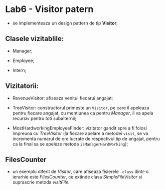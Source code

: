 # Lab6 - Visitor patern

- se implementeaza un design pattern de tip **Visitor**;

## Clasele vizitablile:

- Manager;

- Employee;

- Intern;

## Vizitatorii:

- RevenueVisitor: afiseaza venitul fiecarui angajat;

- TreeVisitor: constructorul primeste un `Visitor`, pe care il apeleaza pentru fiecare angajat, cu mentiunea ca pentru *Manager*, il va apela recursiv pentru toti subalternii;

- MostHardworkingEmployeeFinder: vizitator gandit spre a fi folosi impreuna cu *TreeVisitor* (la fiecare apelare a metodei `visit`, se va incrementa numarul de ore lucrate de respectivul tip de angajat, pentru ca la final sa se apeleze metoda `isManagerHardWorking`);

## FilesCounter

- un exemplu diferit de *Visitor*, care afiseaza fisierele `.class` dintr-o ierarhie este *FilesCounter*, ce extinde clasa *SimpleFileVisitor<Path>* si suprascrie metoda *visitFile*.
